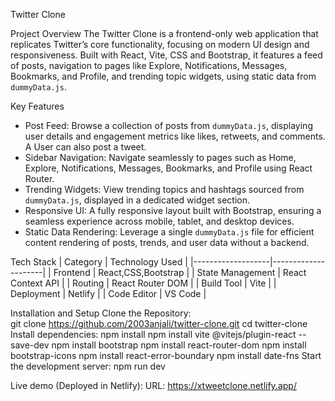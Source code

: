 Twitter Clone

Project Overview
The Twitter Clone is a frontend-only web application that replicates Twitter’s core functionality, focusing on modern UI design and responsiveness. Built with React, Vite, CSS and Bootstrap, it features a feed of posts, navigation to pages like Explore, Notifications, Messages, Bookmarks, and Profile, and trending topic widgets, using static data from `dummyData.js`.

Key Features
- Post Feed: Browse a collection of posts from `dummyData.js`, displaying user details and engagement metrics like likes, retweets, and    comments. A User can also post a tweet.
- Sidebar Navigation: Navigate seamlessly to pages such as Home, Explore, Notifications, Messages, Bookmarks, and Profile using React Router.
- Trending Widgets: View trending topics and hashtags sourced from `dummyData.js`, displayed in a dedicated widget section.
- Responsive UI: A fully responsive layout built with Bootstrap, ensuring a seamless experience across mobile, tablet, and desktop devices.
- Static Data Rendering: Leverage a single `dummyData.js` file for efficient content rendering of posts, trends, and user data without a backend.

Tech Stack
| Category          | Technology Used     |
|-------------------|---------------------|
| Frontend          | React,CSS,Bootstrap |
| State Management  | React Context API   |
| Routing           | React Router DOM    |
| Build Tool        | Vite                |
| Deployment        | Netlify             |
| Code Editor       | VS Code             |

Installation and Setup
 Clone the Repository:  
   git clone https://github.com/2003anjali/twitter-clone.git
   cd twitter-clone
 Install dependencies:
   npm install
   npm install vite @vitejs/plugin-react --save-dev
   npm install bootstrap
   npm install react-router-dom
   npm install bootstrap-icons
   npm install react-error-boundary
   npm install date-fns
 Start the development server:
   npm run dev

Live demo (Deployed in Netlify):
   URL: https://xtweetclone.netlify.app/

